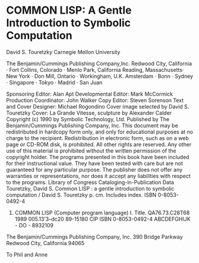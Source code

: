 COMMON LISP: A Gentle Introduction to Symbolic Computation
==

David S. Touretzky
Carnegie Mellon University

The Benjamin/Cummings Publishing Company,Inc.
Redwood City, California · Fort Collins, Colorado · Menlo Park, California
Reading, Massachusetts· New York · Don Mill, Ontario · Workingham, U.K.
Amsterdam · Bonn · Sydney · Singapore · Tokyo · Madrid · San Juan


Sponsoring Editor: Alan Apt
Developmental Editor: Mark McCormick
Production Coordinator: John Walker
Copy Editor: Steven Sorenson
Text and Cover Designer: Michael Rogondino
Cover image selected by David S. Touretzky
Cover: La Grande Vitesse, sculpture by Alexander Calder
Copyright (c) 1990 by Symbolic Technology, Ltd.
Published by The Benjamin/Cummings Publishing Company, Inc.
This document may be redistributed in hardcopy form only, and only for
educational purposes at no charge to the recipient. Redistribution in
electronic form, such as on a web page or CD-ROM disk, is prohibited.
All other rights are reserved. Any other use of this material is prohibited
without the written permission of the copyright holder.
The programs presented in this book have been included for their
instructional value. They have been tested with care but are not
guaranteed for any particular purpose. The publisher does not offer any
warranties or representations, nor does it accept any liabilities with
respect to the programs.
Library of Congress Cataloging-in-Publication Data
Touretzky, David S.
Common LISP : a gentle introduction to symbolic computation /
David S. Touretzky
p. cm.
Includes index.
ISBN 0-8053-0492-4
1. COMMON LISP (Computer program language) I. Title.
QA76.73.C28T68 1989
005.13’3–dc20 89-15180
CIP
ISBN 0-8053-0492-4
ABCDEFGHIJK - DO - 8932109

The Benjamin/Cummings Publishing Company, Inc.
390 Bridge Parkway
Redwood City, California 94065








To Phil and Anne









